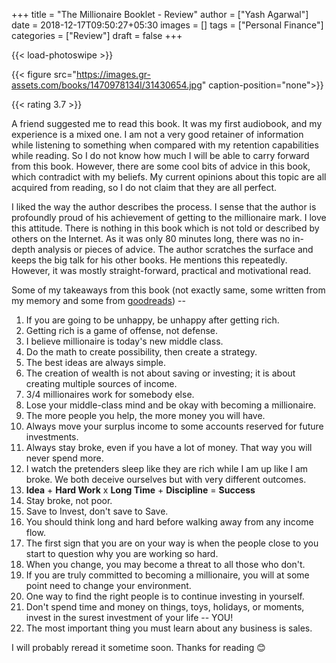 +++
title = "The Millionaire Booklet - Review"
author = ["Yash Agarwal"]
date = 2018-12-17T09:50:27+05:30
images = []
tags = ["Personal Finance"]
categories = ["Review"]
draft = false
+++

{{< load-photoswipe >}}

{{< figure src="https://images.gr-assets.com/books/1470978134l/31430654.jpg" caption-position="none">}}

{{< rating 3.7 >}}

A friend suggested me to read this book. It was my first audiobook, and my experience is a
mixed one. I am not a very good retainer of information while listening to something when compared with my retention
capabilities while reading. So I do not know how much I will be able to carry forward from this book. However, there are some
cool bits of advice in this book, which contradict with my beliefs. My current opinions about this topic are all acquired from reading, so I do not claim that they are all perfect.

I liked the way the author describes the process. I sense that the author is profoundly proud of his achievement of getting to the
millionaire mark. I love this attitude. There is nothing in this book which is not told or described by others on the
Internet. As it was only 80 minutes long, there was no in-depth analysis or pieces of advice. The author scratches the
surface and keeps the big talk for his other books. He mentions this repeatedly. However, it was mostly straight-forward,
practical and motivational read.

Some of my takeaways from this book (not exactly same, some written from my memory and some from [goodreads](https://www.goodreads.com/book/show/31430654-the-millionaire-booklet)) --

1. If you are going to be unhappy, be unhappy after getting rich.
2. Getting rich is a game of offense, not defense.
3. I believe millionaire is today's new middle class.
4. Do the math to create possibility, then create a strategy.
5. The best ideas are always simple.
6. The creation of wealth is not about saving or investing; it is about creating multiple sources of income.
7. 3/4 millionaires work for somebody else.
8. Lose your middle-class mind and be okay with becoming a millionaire.
9. The more people you help, the more money you will have.
10. Always move your surplus income to some accounts reserved for future investments.
11. Always stay broke, even if you have a lot of money. That way you will never spend more.
12. I watch the pretenders sleep like they are rich while I am up like I am broke. We both deceive ourselves but with
    very different outcomes.
13. **Idea** + **Hard Work** x **Long Time** + **Discipline** = **Success**
14. Stay broke, not poor.
15. Save to Invest, don't save to Save.
16. You should think long and hard before walking away from any income flow.
17. The first sign that you are on your way is when the people close to you start to question why you are working so hard.
18. When you change, you may become a threat to all those who don't. 
19. If you are truly committed to becoming a millionaire, you will at some point need to change your environment.
20. One way to find the right people is to continue investing in yourself.
21. Don't spend time and money on things, toys, holidays, or moments, invest in the surest investment of your life --
    YOU!
22. The most important thing you must learn about any business is sales.

I will probably reread it sometime soon. Thanks for reading :blush: